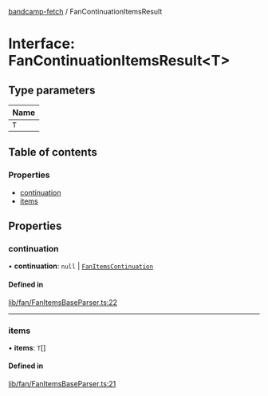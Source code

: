 [bandcamp-fetch](../README.md) / FanContinuationItemsResult

# Interface: FanContinuationItemsResult<T\>

## Type parameters

| Name |
| :------ |
| `T` |

## Table of contents

### Properties

- [continuation](FanContinuationItemsResult.md#continuation)
- [items](FanContinuationItemsResult.md#items)

## Properties

### continuation

• **continuation**: ``null`` \| [`FanItemsContinuation`](FanItemsContinuation.md)

#### Defined in

[lib/fan/FanItemsBaseParser.ts:22](https://github.com/patrickkfkan/bandcamp-fetch/blob/eace49c/src/lib/fan/FanItemsBaseParser.ts#L22)

___

### items

• **items**: `T`[]

#### Defined in

[lib/fan/FanItemsBaseParser.ts:21](https://github.com/patrickkfkan/bandcamp-fetch/blob/eace49c/src/lib/fan/FanItemsBaseParser.ts#L21)
